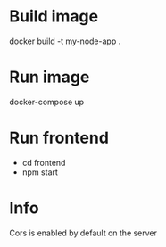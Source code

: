 # Build image
docker build -t my-node-app .

# Run image
docker-compose up

# Run frontend
- cd frontend
- npm start

# Info
Cors is enabled by default on the server